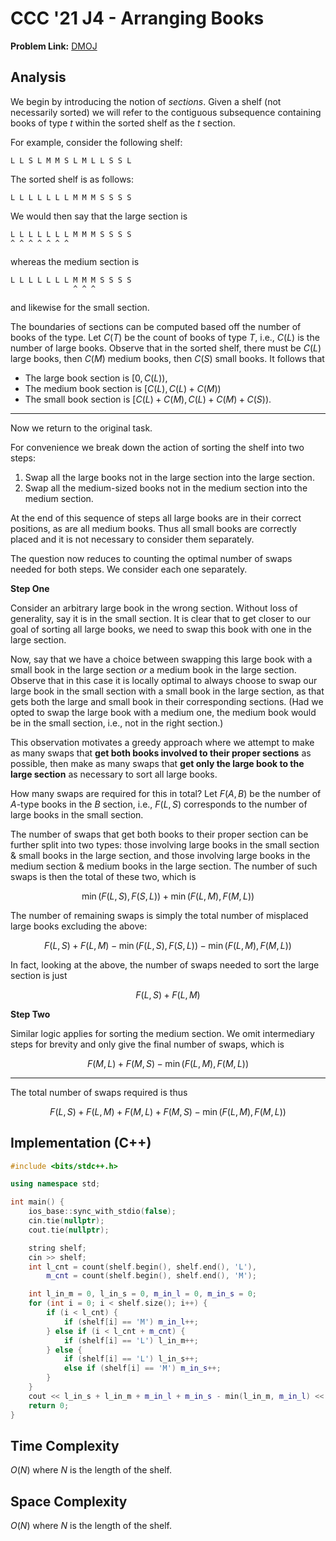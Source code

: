 # CCC '21 J4 - Arranging Books

**Problem Link:** [DMOJ](https://dmoj.ca/problem/ccc21j4)<br>

## Analysis

We begin by introducing the notion of _sections_. Given a shelf (not necessarily sorted) we will refer to the contiguous subsequence containing books of type $t$ within the sorted shelf as the $t$ section.

For example, consider the following shelf:

```
L L S L M M S L M L L S S L
```

The sorted shelf is as follows:

```
L L L L L L L M M M S S S S
```

We would then say that the large section is

```
L L L L L L L M M M S S S S
^ ^ ^ ^ ^ ^ ^
```

whereas the medium section is

```
L L L L L L L M M M S S S S
              ^ ^ ^
```

and likewise for the small section.

The boundaries of sections can be computed based off the number of books of the type. Let $C(T)$ be the count of books of type $T$, i.e., $C(L)$ is the number of large books. Observe that in the sorted shelf, there must be $C(L)$ large books, then $C(M)$ medium books, then $C(S)$ small books. It follows that

- The large book section is $[0, C(L))$,
- The medium book section is $[C(L), C(L) + C(M))$
- The small book section is $[C(L) + C(M), C(L) + C(M) + C(S))$.

---

Now we return to the original task.

For convenience we break down the action of sorting the shelf into two steps:

1. Swap all the large books not in the large section into the large section.
2. Swap all the medium-sized books not in the medium section into the medium section.

At the end of this sequence of steps all large books are in their correct positions, as are all medium books. Thus all small books are correctly placed and it is not necessary to consider them separately.

The question now reduces to counting the optimal number of swaps needed for both steps. We consider each one separately.

**Step One**

Consider an arbitrary large book in the wrong section. Without loss of generality, say it is in the small section. It is clear that to get closer to our goal of sorting all large books, we need to swap this book with one in the large section.

Now, say that we have a choice between swapping this large book with a small book in the large section _or_ a medium book in the large section. Observe that in this case it is locally optimal to always choose to swap our large book in the small section with a small book in the large section, as that gets both the large and small book in their corresponding sections. (Had we opted to swap the large book with a medium one, the medium book would be in the small section, i.e., not in the right section.)

This observation motivates a greedy approach where we attempt to make as many swaps that **get both books involved to their proper sections** as possible, then make as many swaps that **get only the large book to the large section** as necessary to sort all large books.

How many swaps are required for this in total? Let $F(A, B)$ be the number of $A$-type books in the $B$ section, i.e., $F(L, S)$ corresponds to the number of large books in the small section.

The number of swaps that get both books to their proper section can be further split into two types: those involving large books in the small section & small books in the large section, and those involving large books in the medium section & medium books in the large section. The number of such swaps is then the total of these two, which is

$$
\min(F(L, S), F(S, L)) + \min(F(L, M), F(M, L))
$$

The number of remaining swaps is simply the total number of misplaced large books excluding the above:

$$
F(L, S) + F(L, M) - \min(F(L, S), F(S, L)) - \min(F(L, M), F(M, L))
$$

In fact, looking at the above, the number of swaps needed to sort the large section is just

$$
F(L, S) + F(L, M)
$$

**Step Two**

Similar logic applies for sorting the medium section. We omit intermediary steps for brevity and only give the final number of swaps, which is

$$
F(M, L) + F(M, S) - \min(F(L, M), F(M, L))
$$

---

The total number of swaps required is thus

$$
F(L, S) + F(L, M) + F(M, L) + F(M, S) - \min(F(L, M), F(M, L))
$$

## Implementation (C++)

```cpp
#include <bits/stdc++.h>

using namespace std;

int main() {
    ios_base::sync_with_stdio(false);
    cin.tie(nullptr);
    cout.tie(nullptr);

    string shelf;
    cin >> shelf;
    int l_cnt = count(shelf.begin(), shelf.end(), 'L'),
        m_cnt = count(shelf.begin(), shelf.end(), 'M');

    int l_in_m = 0, l_in_s = 0, m_in_l = 0, m_in_s = 0;
    for (int i = 0; i < shelf.size(); i++) {
        if (i < l_cnt) {
            if (shelf[i] == 'M') m_in_l++;
        } else if (i < l_cnt + m_cnt) {
            if (shelf[i] == 'L') l_in_m++;
        } else {
            if (shelf[i] == 'L') l_in_s++;
            else if (shelf[i] == 'M') m_in_s++;
        }
    }
    cout << l_in_s + l_in_m + m_in_l + m_in_s - min(l_in_m, m_in_l) << '\n';
    return 0;
}
```

## Time Complexity

$O(N)$ where $N$ is the length of the shelf.

## Space Complexity

$O(N)$ where $N$ is the length of the shelf.
